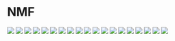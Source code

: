 # NMF

![](a1/a1-01.png)
![](a1/a1-02.png)
![](a1/a1-03.png)
![](a1/a1-04.png)
![](a1/a1-05.png)
![](a1/a1-06.png)
![](a1/a1-07.png)
![](a1/a1-08.png)
![](a1/a1-09.png)
![](a1/a1-10.png)
![](a1/a1-11.png)
![](a1/a1-12.png)
![](a1/a1-13.png)
![](a1/a1-14.png)
![](a1/a1-15.png)
![](a1/a1-16.png)
![](a1/a1-17.png)
![](a1/a1-18.png)
![](a1/a1-19.png)
